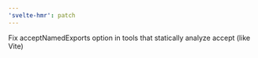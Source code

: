 ```yaml
---
'svelte-hmr': patch
---
```


Fix acceptNamedExports option in tools that statically analyze accept (like Vite)
